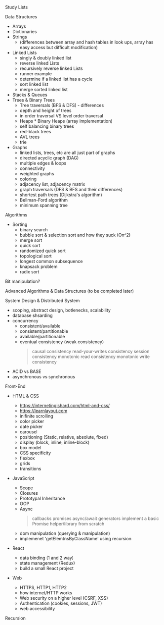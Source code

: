 Study Lists

Data Structures
- Arrays
- Dictionaries
- Strings
    * (differences between array and hash tables in look ups, array has easy access but difficult modification)
- Linked Lists
    * singly & doubly linked list
    * reverse linked Lists
    * recursively reverse linked Lists
    * runner example
    * determine if a linked list has a cycle
    * sort linked list
    * merge sorted linked list
- Stacks & Queues
- Trees & Binary Trees
    * Tree traversals (BFS & DFS) - differences
    * depth and height of trees
    * in order traversal VS level order traversal
    * Heaps * Binary Heaps (array implementation)
    * self balancing binary trees
    * red-black trees
    * AVL trees
    * trie
- Graphs
    * linked lists, trees, etc are all just part of graphs
    * directed acyclic graph (DAG)
    * multiple edges & loops
    * connectivity
    * weighted graphs
    * coloring
    * adjacency list, adjacency matrix
    * graph traversals (DFS & BFS and their differences)
    * shortest path trees (Dijkstra's algorithm)
    * Bellman-Ford algorithm
    * minimum spanning tree

Algorithms
- Sorting
    * binary search
    * bubble sort & selection sort and how they suck (On^2)
    * merge sort
    * quick sort
    * randomized quick sort
    * topological sort
    * longest common subsequence
    * knapsack problem
    * radix sort

Bit manipulation?

Advanced Algorithms & Data Structures (to be completed later)

System Design & Distributed System
- scoping, abstract design, botlenecks, scalability
- database shsarding
- concurrency
    * consistent/available
    * consistent/partitionable
    * available/partitionable
    * eventual consistency (weak consistency) 
        > causal consistency
        > read-your-writes consistency
        > session consistency
        > monotonic read consistency
        > monotonic write consistency
- ACID vs BASE
- asynchronous vs synchronous


Front-End
- HTML & CSS
    * https://internetingishard.com/html-and-css/
    * https://learnlayout.com
    * inifinite scrolling
    * color picker
    * date picker
    * carousel
    * positioning (Static, relative, absolute, fixed)
    * display (block, inline, inline-block)
    * box model
    * CSS specificity
    * flexbox
    * grids
    * transitions

- JavaScript
    * Scope
    * Closures
    * Prototypal Inheritance
    * OOP 
    * Async  
        > callbacks
        > promises
        > async/await
        > generators
        > implement a basic Promise helper/library from scratch
    * dom manipulation (querying & manipulation)
    * implemenet 'getElemtnsByClassName' using recursion

- React
    * data binding (1 and 2 way)
    * state management (Redux)
    * build a small React project

- Web
    * HTTPS, HTTP1, HTTP2
    * how internet/HTTP works
    * Web security on a higher level (CSRF, XSS)
    * Authentication (cookies, sessions, JWT)
    * web accessibility

Recursion